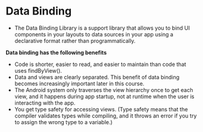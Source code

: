 # Data Binding

- The Data Binding Library is a support library that allows you to bind UI components in your layouts to data sources in your app using a declarative format 
rather than programmatically.

__Data binding has the following benefits__

- Code is shorter, easier to read, and easier to maintain than code that uses findByView().
- Data and views are clearly separated. This benefit of data binding becomes increasingly important later in this course.
- The Android system only traverses the view hierarchy once to get each view, and it happens during app startup, not at runtime when the user is interacting with the app.
- You get type safety for accessing views. (Type safety means that the compiler validates types while compiling, and it throws an error if you try to assign the wrong type to a variable.)
